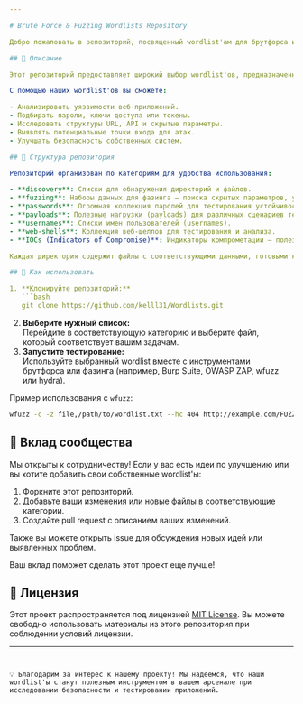 ```yaml
---

# Brute Force & Fuzzing Wordlists Repository

Добро пожаловать в репозиторий, посвященный wordlist'ам для брутфорса и фазинга! Здесь вы найдете тщательно собранные и структурированные списки слов, которые помогут вам в тестировании безопасности и исследовании приложений.

## 📜 Описание

Этот репозиторий предоставляет широкий выбор wordlist'ов, предназначенных для использования в задачах брутфорса (перебора) и фазинга. Эти ресурсы могут быть полезны как профессионалам в области кибербезопасности, так и разработчикам, стремящимся повысить защищенность своих приложений.

С помощью наших wordlist'ов вы сможете:

- Анализировать уязвимости веб-приложений.
- Подбирать пароли, ключи доступа или токены.
- Исследовать структуры URL, API и скрытые параметры.
- Выявлять потенциальные точки входа для атак.
- Улучшать безопасность собственных систем.

## 📂 Структура репозитория

Репозиторий организован по категориям для удобства использования:

- **discovery**: Списки для обнаружения директорий и файлов.
- **fuzzing**: Наборы данных для фазинга — поиска скрытых параметров, уязвимостей или нестандартного поведения приложений.
- **passwords**: Огромная коллекция паролей для тестирования устойчивости к атакам методом перебора.
- **payloads**: Полезные нагрузки (payloads) для различных сценариев тестирования безопасности.
- **usernames**: Списки имен пользователей (usernames).
- **web-shells**: Коллекция веб-шеллов для тестирования и анализа.
- **IOCs (Indicators of Compromise)**: Индикаторы компрометации — полезно при анализе инцидентов.

Каждая директория содержит файлы с соответствующими данными, готовыми к использованию.

## 🚀 Как использовать

1. **Клонируйте репозиторий:**  
   ```bash
   git clone https://github.com/kelll31/Wordlists.git
   ```
2. **Выберите нужный список:**  
   Перейдите в соответствующую категорию и выберите файл, который соответствует вашим задачам.
3. **Запустите тестирование:**  
   Используйте выбранный wordlist вместе с инструментами брутфорса или фазинга (например, Burp Suite, OWASP ZAP, wfuzz или hydra).

Пример использования с `wfuzz`:
```bash
wfuzz -c -z file,/path/to/wordlist.txt --hc 404 http://example.com/FUZZ
```

## 🤝 Вклад сообщества

Мы открыты к сотрудничеству! Если у вас есть идеи по улучшению или вы хотите добавить свои собственные wordlist'ы:

1. Форкните этот репозиторий.
2. Добавьте ваши изменения или новые файлы в соответствующие категории.
3. Создайте pull request с описанием ваших изменений.

Также вы можете открыть issue для обсуждения новых идей или выявленных проблем.

Ваш вклад поможет сделать этот проект еще лучше!

## 📄 Лицензия

Этот проект распространяется под лицензией [MIT License](LICENSE). Вы можете свободно использовать материалы из этого репозитория при соблюдении условий лицензии.

---
```


💡 Благодарим за интерес к нашему проекту! Мы надеемся, что наши wordlist'ы станут полезным инструментом в вашем арсенале при исследовании безопасности и тестировании приложений.

